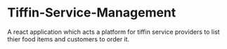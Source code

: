 # Tiffin-Service-Management
A react application which acts a platform for tiffin service providers to list thier food items and customers to order it.
